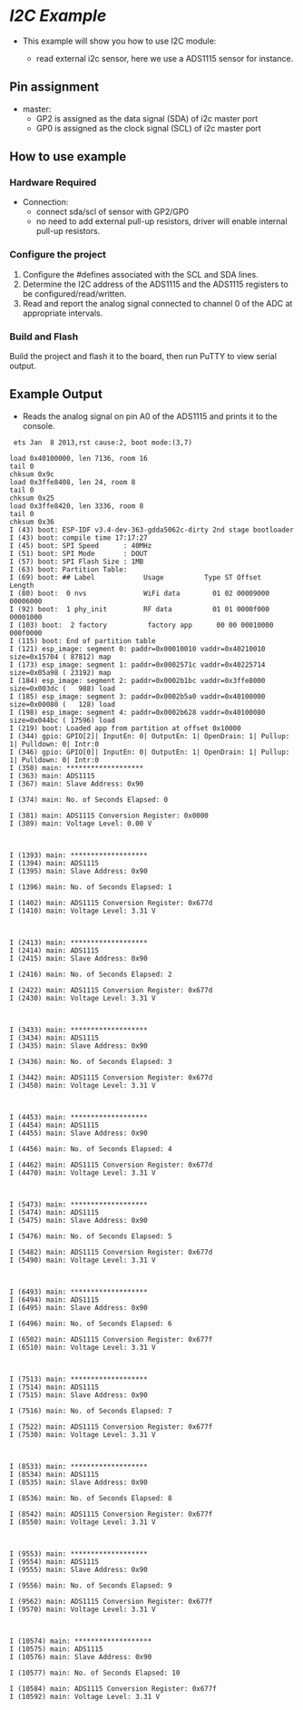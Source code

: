 # _I2C Example_

* This example will show you how to use I2C module:
 
    * read external i2c sensor, here we use a ADS1115 sensor for instance.
    
## Pin assignment

* master:
    * GP2 is assigned as the data signal (SDA) of i2c master port
    * GP0 is assigned as the clock signal (SCL) of i2c master port
    
## How to use example

### Hardware Required

* Connection:
    * connect sda/scl of sensor with GP2/GP0
    * no need to add external pull-up resistors, driver will enable internal pull-up resistors.

### Configure the project

1. Configure the #defines associated with the SCL and SDA lines.
2. Determine the I2C address of the ADS1115 and the ADS1115 registers to be configured/read/written.
3. Read and report the analog signal connected to channel 0 of the ADC at appropriate intervals.

### Build and Flash

Build the project and flash it to the board, then run PuTTY to view serial output.

## Example Output  

* Reads the analog signal on pin A0 of the ADS1115 and prints it to the console.

```
 ets Jan  8 2013,rst cause:2, boot mode:(3,7)

load 0x40100000, len 7136, room 16
tail 0
chksum 0x9c
load 0x3ffe8408, len 24, room 8
tail 0
chksum 0x25
load 0x3ffe8420, len 3336, room 8
tail 0
chksum 0x36
I (43) boot: ESP-IDF v3.4-dev-363-gdda5062c-dirty 2nd stage bootloader
I (43) boot: compile time 17:17:27
I (45) boot: SPI Speed      : 40MHz
I (51) boot: SPI Mode       : DOUT
I (57) boot: SPI Flash Size : 1MB
I (63) boot: Partition Table:
I (69) boot: ## Label            Usage          Type ST Offset   Length
I (80) boot:  0 nvs              WiFi data        01 02 00009000 00006000
I (92) boot:  1 phy_init         RF data          01 01 0000f000 00001000
I (103) boot:  2 factory          factory app      00 00 00010000 000f0000
I (115) boot: End of partition table
I (121) esp_image: segment 0: paddr=0x00010010 vaddr=0x40210010 size=0x15704 ( 87812) map
I (173) esp_image: segment 1: paddr=0x0002571c vaddr=0x40225714 size=0x05a98 ( 23192) map
I (184) esp_image: segment 2: paddr=0x0002b1bc vaddr=0x3ffe8000 size=0x003dc (   988) load
I (185) esp_image: segment 3: paddr=0x0002b5a0 vaddr=0x40100000 size=0x00080 (   128) load
I (198) esp_image: segment 4: paddr=0x0002b628 vaddr=0x40100080 size=0x044bc ( 17596) load
I (219) boot: Loaded app from partition at offset 0x10000
I (344) gpio: GPIO[2]| InputEn: 0| OutputEn: 1| OpenDrain: 1| Pullup: 1| Pulldown: 0| Intr:0
I (346) gpio: GPIO[0]| InputEn: 0| OutputEn: 1| OpenDrain: 1| Pullup: 1| Pulldown: 0| Intr:0
I (358) main: *******************
I (363) main: ADS1115
I (367) main: Slave Address: 0x90

I (374) main: No. of Seconds Elapsed: 0

I (381) main: ADS1115 Conversion Register: 0x0000
I (389) main: Voltage Level: 0.00 V



I (1393) main: *******************
I (1394) main: ADS1115
I (1395) main: Slave Address: 0x90

I (1396) main: No. of Seconds Elapsed: 1

I (1402) main: ADS1115 Conversion Register: 0x677d
I (1410) main: Voltage Level: 3.31 V



I (2413) main: *******************
I (2414) main: ADS1115
I (2415) main: Slave Address: 0x90

I (2416) main: No. of Seconds Elapsed: 2

I (2422) main: ADS1115 Conversion Register: 0x677d
I (2430) main: Voltage Level: 3.31 V



I (3433) main: *******************
I (3434) main: ADS1115
I (3435) main: Slave Address: 0x90

I (3436) main: No. of Seconds Elapsed: 3

I (3442) main: ADS1115 Conversion Register: 0x677d
I (3450) main: Voltage Level: 3.31 V



I (4453) main: *******************
I (4454) main: ADS1115
I (4455) main: Slave Address: 0x90

I (4456) main: No. of Seconds Elapsed: 4

I (4462) main: ADS1115 Conversion Register: 0x677d
I (4470) main: Voltage Level: 3.31 V



I (5473) main: *******************
I (5474) main: ADS1115
I (5475) main: Slave Address: 0x90

I (5476) main: No. of Seconds Elapsed: 5

I (5482) main: ADS1115 Conversion Register: 0x677d
I (5490) main: Voltage Level: 3.31 V



I (6493) main: *******************
I (6494) main: ADS1115
I (6495) main: Slave Address: 0x90

I (6496) main: No. of Seconds Elapsed: 6

I (6502) main: ADS1115 Conversion Register: 0x677f
I (6510) main: Voltage Level: 3.31 V



I (7513) main: *******************
I (7514) main: ADS1115
I (7515) main: Slave Address: 0x90

I (7516) main: No. of Seconds Elapsed: 7

I (7522) main: ADS1115 Conversion Register: 0x677f
I (7530) main: Voltage Level: 3.31 V



I (8533) main: *******************
I (8534) main: ADS1115
I (8535) main: Slave Address: 0x90

I (8536) main: No. of Seconds Elapsed: 8

I (8542) main: ADS1115 Conversion Register: 0x677f
I (8550) main: Voltage Level: 3.31 V



I (9553) main: *******************
I (9554) main: ADS1115
I (9555) main: Slave Address: 0x90

I (9556) main: No. of Seconds Elapsed: 9

I (9562) main: ADS1115 Conversion Register: 0x677f
I (9570) main: Voltage Level: 3.31 V



I (10574) main: *******************
I (10575) main: ADS1115
I (10576) main: Slave Address: 0x90

I (10577) main: No. of Seconds Elapsed: 10

I (10584) main: ADS1115 Conversion Register: 0x677f
I (10592) main: Voltage Level: 3.31 V

```
